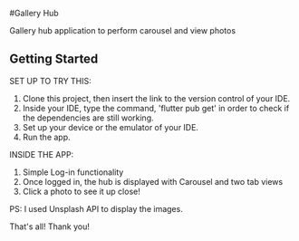 #Gallery Hub

Gallery hub application to perform carousel and view photos

## Getting Started

SET UP TO TRY THIS:

1. Clone this project, then insert the link to the version control of your IDE.
2. Inside your IDE, type the command, 'flutter pub get' in order to check if the dependencies are still working.
3. Set up your device or the emulator of your IDE.
4. Run the app.

INSIDE THE APP:
1. Simple Log-in functionality
2. Once logged in, the hub is displayed with Carousel and two tab views
3. Click a photo to see it up close!


PS: I used Unsplash API to display the images.


That's all! Thank you!
